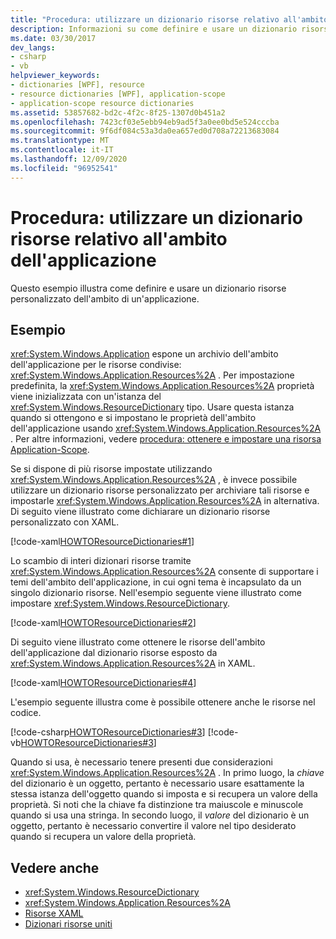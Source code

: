 ```yaml
---
title: "Procedura: utilizzare un dizionario risorse relativo all'ambito dell'applicazione"
description: Informazioni su come definire e usare un dizionario risorse personalizzato con ambito applicazione in Windows Presentation Foundation (WPF).
ms.date: 03/30/2017
dev_langs:
- csharp
- vb
helpviewer_keywords:
- dictionaries [WPF], resource
- resource dictionaries [WPF], application-scope
- application-scope resource dictionaries
ms.assetid: 53857682-bd2c-4f2c-8f25-1307d0b451a2
ms.openlocfilehash: 7423cf03e5ebb94eb9ad5f3a0ee0bd5e524cccba
ms.sourcegitcommit: 9f6df084c53a3da0ea657ed0d708a72213683084
ms.translationtype: MT
ms.contentlocale: it-IT
ms.lasthandoff: 12/09/2020
ms.locfileid: "96952541"
---
```

# <a name="how-to-use-an-application-scope-resource-dictionary"></a>Procedura: utilizzare un dizionario risorse relativo all'ambito dell'applicazione

Questo esempio illustra come definire e usare un dizionario risorse personalizzato dell'ambito di un'applicazione.  
  
## <a name="example"></a>Esempio  

 <xref:System.Windows.Application> espone un archivio dell'ambito dell'applicazione per le risorse condivise: <xref:System.Windows.Application.Resources%2A> . Per impostazione predefinita, la <xref:System.Windows.Application.Resources%2A> proprietà viene inizializzata con un'istanza del <xref:System.Windows.ResourceDictionary> tipo. Usare questa istanza quando si ottengono e si impostano le proprietà dell'ambito dell'applicazione usando <xref:System.Windows.Application.Resources%2A> . Per altre informazioni, vedere [procedura: ottenere e impostare una risorsa Application-Scope](/previous-versions/dotnet/netframework-4.0/aa348547(v=vs.100)).
  
 Se si dispone di più risorse impostate utilizzando <xref:System.Windows.Application.Resources%2A> , è invece possibile utilizzare un dizionario risorse personalizzato per archiviare tali risorse e impostarle <xref:System.Windows.Application.Resources%2A> in alternativa. Di seguito viene illustrato come dichiarare un dizionario risorse personalizzato con XAML.
  
 [!code-xaml[HOWTOResourceDictionaries#1](~/samples/snippets/csharp/VS_Snippets_Wpf/HowToResourceDictionaries/CSharp/MyResourceDictionary.xaml#1)]  
  
 Lo scambio di interi dizionari risorse tramite <xref:System.Windows.Application.Resources%2A> consente di supportare i temi dell'ambito dell'applicazione, in cui ogni tema è incapsulato da un singolo dizionario risorse. Nell'esempio seguente viene illustrato come impostare <xref:System.Windows.ResourceDictionary>.  
  
 [!code-xaml[HOWTOResourceDictionaries#2](~/samples/snippets/csharp/VS_Snippets_Wpf/HowToResourceDictionaries/CSharp/App.xaml#2)]  
  
 Di seguito viene illustrato come ottenere le risorse dell'ambito dell'applicazione dal dizionario risorse esposto da <xref:System.Windows.Application.Resources%2A> in XAML.  
  
 [!code-xaml[HOWTOResourceDictionaries#4](~/samples/snippets/csharp/VS_Snippets_Wpf/HowToResourceDictionaries/CSharp/MainWindow.xaml#4)]  
  
 L'esempio seguente illustra come è possibile ottenere anche le risorse nel codice.  
  
 [!code-csharp[HOWTOResourceDictionaries#3](~/samples/snippets/csharp/VS_Snippets_Wpf/HowToResourceDictionaries/CSharp/MainWindow.xaml.cs#3)]
 [!code-vb[HOWTOResourceDictionaries#3](~/samples/snippets/visualbasic/VS_Snippets_Wpf/HowToResourceDictionaries/VB/MainWindow.xaml.vb#3)]  
  
 Quando si usa, è necessario tenere presenti due considerazioni <xref:System.Windows.Application.Resources%2A> . In primo luogo, la *chiave* del dizionario è un oggetto, pertanto è necessario usare esattamente la stessa istanza dell'oggetto quando si imposta e si recupera un valore della proprietà. Si noti che la chiave fa distinzione tra maiuscole e minuscole quando si usa una stringa. In secondo luogo, il *valore* del dizionario è un oggetto, pertanto è necessario convertire il valore nel tipo desiderato quando si recupera un valore della proprietà.  
  
## <a name="see-also"></a>Vedere anche

- <xref:System.Windows.ResourceDictionary>
- <xref:System.Windows.Application.Resources%2A>
- [Risorse XAML](/dotnet/desktop-wpf/fundamentals/xaml-resources-define)
- [Dizionari risorse uniti](../advanced/merged-resource-dictionaries.md)
